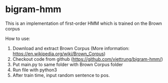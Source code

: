# bigram-hmm
This is an implementation of first-order HMM which is trained on the Brown corpus

How to use:

1. Download and extract Brown Corpus (More information: https://en.wikipedia.org/wiki/Brown_Corpus)
2. Checkout code from github (https://github.com/viettrung/bigram-hmm/)
3. Put main.py to same folder with Brown Corpus folder
4. Run file with python3
5. After train time, input random sentence to pos.
